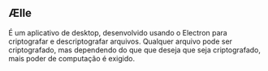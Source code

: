 ## Ælle

É um aplicativo de desktop, desenvolvido usando o Electron para criptografar e descriptografar arquivos. Qualquer arquivo pode ser criptografado, mas dependendo do que que deseja que seja criptografado, mais poder de computação é exigido. 


  
